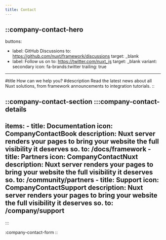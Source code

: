 ```yaml
---
title: Contact
---
```


::company-contact-hero
---
buttons:
  - label: GitHub Discussions
    to: https://github.com/nuxt/framework/discussions
    target: _blank
  - label: Follow us on
    to: https://twitter.com/nuxt_js
    target: _blank
    variant: secondary
    icon: fa-brands:twitter
    trailing: true
---
#title
How can we help you?
#description
Read the latest news about all Nuxt solutions, from framework announcements to integration tutorials.
::

::company-contact-section
  :::company-contact-details
  ---
  items:
    - title: Documentation
      icon: CompanyContactBook
      description: Nuxt server renders your pages to bring your website the full visibility it deserves so.
      to: /docs/framework
    - title: Partners
      icon: CompanyContactNuxt
      description: Nuxt server renders your pages to bring your website the full visibility it deserves so.
      to: /community/partners
    - title: Support
      icon: CompanyContactSupport
      description: Nuxt server renders your pages to bring your website the full visibility it deserves so.
      to: /company/support
  ---
  :::

  :company-contact-form
::

